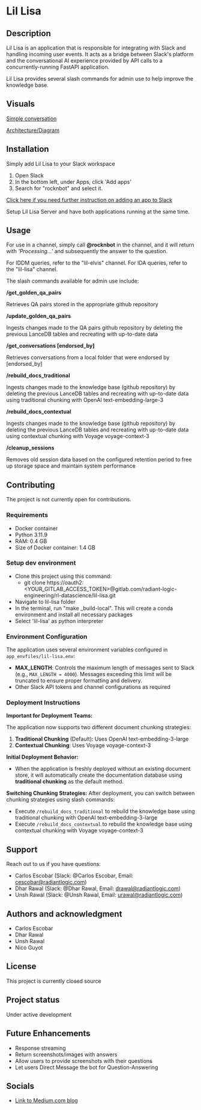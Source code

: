 # Lil Lisa
## Description

Lil Lisa is an application that is responsible for integrating with Slack and handling incoming user events. It acts as a bridge between Slack's platform and the conversational AI experience provided by API calls to a concurrently-running FastAPI application.  

Lil Lisa provides several slash commands for admin use to help improve the knowledge base.

## Visuals

[Simple conversation](./visuals/simple_conversation.png)

[Architecture/Diagram](./visuals/diagram.png)

## Installation

Simply add Lil Lisa to your Slack workspace

1. Open Slack
2. In the bottom left, under Apps, click 'Add apps'
3. Search for "rocknbot" and select it.

[Click here if you need further instruction on adding an app to Slack](https://slack.com/help/articles/202035138-Add-apps-to-your-Slack-workspace)

Setup Lil Lisa Server and have both applications running at the same time.
​
## Usage

For use in a channel, simply call **@rocknbot** in the channel, and it will return with *'Processing...'* and subsequently the answer to the question.

For IDDM queries, refer to the "lil-elvis" channel.
For IDA queries, refer to the "lil-lisa" channel.

The slash commands available for admin use include:

**/get_golden_qa_pairs**

Retrieves QA pairs stored in the appropriate github repository

**/update_golden_qa_pairs**

Ingests changes made to the QA pairs github repository by deleting the previous LanceDB tables and recreating with up-to-date data

**/get_conversations [endorsed_by]**

Retrieves conversations from a local folder that were endorsed by [endorsed_by]

**/rebuild_docs_traditional**

Ingests changes made to the knowledge base (github repository) by deleting the previous LanceDB tables and recreating with up-to-date data using traditional chunking with OpenAI text-embedding-large-3

**/rebuild_docs_contextual**

Ingests changes made to the knowledge base (github repository) by deleting the previous LanceDB tables and recreating with up-to-date data using contextual chunking with Voyage voyage-context-3

**/cleanup_sessions**

Removes old session data based on the configured retention period to free up storage space and maintain system performance

## Contributing

The project is not currently open for contributions.

### Requirements

- Docker container
- Python 3.11.9
- RAM: 0.4 GB
- Size of Docker container: 1.4 GB

### Setup dev environment

- Clone this project using this command:
  - git clone https://oauth2:&lt;YOUR_GITLAB_ACCESS_TOKEN&gt;@gitlab.com/radiant-logic-engineering/rl-datascience/lil-lisa.git
- Navigate to lil-lisa folder
- In the terminal, run "make _build-local". This will create a conda environment and install all necessary packages
- Select 'lil-lisa' as python interpreter

### Environment Configuration

The application uses several environment variables configured in `app_envfiles/lil-lisa.env`:

- **MAX_LENGTH**: Controls the maximum length of messages sent to Slack (e.g., `MAX_LENGTH = 4000`). Messages exceeding this limit will be truncated to ensure proper formatting and delivery.
- Other Slack API tokens and channel configurations as required

### Deployment Instructions

**Important for Deployment Teams:**

The application now supports two different document chunking strategies:

1. **Traditional Chunking** (Default): Uses OpenAI text-embedding-3-large
2. **Contextual Chunking**: Uses Voyage voyage-context-3

**Initial Deployment Behavior:**
- When the application is freshly deployed without an existing document store, it will automatically create the documentation database using **traditional chunking** as the default method.

**Switching Chunking Strategies:**
After deployment, you can switch between chunking strategies using slash commands:
- Execute `/rebuild_docs_traditional` to rebuild the knowledge base using traditional chunking with OpenAI text-embedding-3-large
- Execute `/rebuild_docs_contextual` to rebuild the knowledge base using contextual chunking with Voyage voyage-context-3

## Support

Reach out to us if you have questions:
- Carlos Escobar (Slack: @Carlos Escobar, Email: cescobar@radiantlogic.com)
- Dhar Rawal (Slack: @Dhar Rawal, Email: drawal@radiantlogic.com)
- Unsh Rawal (Slack: @Unsh Rawal, Email: urawal@radiantlogic.com)

## Authors and acknowledgment

- Carlos Escobar
- Dhar Rawal
- Unsh Rawal
- Nico Guyot

## License

This project is currently closed source

## Project status

Under active development

## Future Enhancements

- Response streaming
- Return screenshots/images with answers
- Allow users to provide screenshots with their questions
- Let users Direct Message the bot for Question-Answering

## Socials
- [Link to Medium.com blog](https://medium.com/@carlos-a-escobar/deep-dive-into-the-best-chunking-indexing-method-for-rag-5921d29f138f)